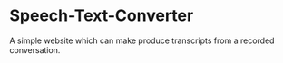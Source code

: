 # Speech-Text-Converter
A simple website which can make produce transcripts from a recorded conversation.
